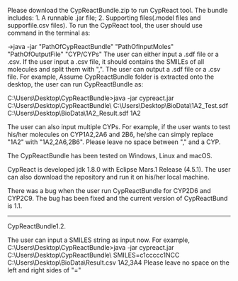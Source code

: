 Please download the CypReactBundle.zip to run CypReact tool.
The bundle includes: 1. A runnable .jar file; 2. Supporting files(.model files and supporfile.csv files).
To run the CypReact tool, the user should use command in the terminal as:

->java -jar "PathOfCypReactBundle" "PathOfInputMoles" "PathOfOutputFile" "CYP/CYPs"
The user can either input a .sdf file or a .csv. If the user input a .csv file, it should contains the SMILEs of all molecules and split them with ",". 
The user can output a .sdf file or a .csv file.
For example, Assume CypReactBundle folder is extracted onto the desktop, the user can run CypReactBundle as:

C:\Users\Desktop\CypReactBundle>java -jar cypreact.jar C:\Users\Desktop\CypReactBundle\ C:\Users\Desktop\BioData\1A2_Test.sdf C:\Users\Desktop\BioData\1A2_Result.sdf 1A2

The user can also input multiple CYPs. For example, if the user wants to test his/her molecules on CYP1A2,2A6 and 2B6, he/she can simply replace "1A2" with "1A2,2A6,2B6". Please leave no space between "," and a CYP.

The CypReactBundle has been tested on Windows, Linux and macOS.

CypReact is developed jdk 1.8.0 with Eclipse Mars.1 Release (4.5.1).
The user can also download the repository and run it on his/her local machine.

There was a bug when the user run CypReactBundle for CYP2D6 and CYP2C9. 
The bug has been fixed and the current version of CypReactBund is 1.1.

--------------------------------------------------------------------------------------------------------------------------------------------------------------

CypReactBundle1.2.

The user can input a SMILES string as input now. For example,
C:\Users\Desktop\CypReactBundle>java -jar cypreact.jar C:\Users\Desktop\CypReactBundle\ SMILES=c1ccccc1NCC C:\Users\Desktop\BioData\Result.csv 1A2,3A4
Please leave no space on the left and right sides of "="